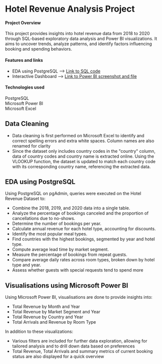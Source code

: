 # Hotel Revenue Analysis Project

#### Project Overview
This project provides insights into hotel revenue data from 2018 to 2020 through SQL-based exploratory data analysis and Power BI visualizations. It aims to uncover trends, analyze patterns, and identify factors influencing booking and spending behaviors.

#### Features and links  
* EDA using PostgreSQL --> [Link to SQL code](https://github.com/hazwf/PortfolioProjects/blob/main/Hotel%20Revenue%20Analysis/queries.sql)
* Interactive Dashboard --> [Link to Power BI screenshot and file](https://github.com/hazwf/PortfolioProjects/tree/main/Hotel%20Revenue%20Analysis/Hotel%20Revenue%20Dashboard)

#### Technologies used 
PostgreSQL<br/>
Microsoft Power BI<br/>
Microsoft Excel<br/>

## Data Cleaning 
* Data cleaning is first performed on Microsoft Excel to identify and correct spelling errors and extra white spaces. Column names are also renamed for clarity
* Since the dataset only includes country codes in the "country" column, data of country codes and country name is extracted online. Using the VLOOKUP function, the dataset is updated to match each country code with its corresponding country name, referencing the extracted data.

## EDA using PostgreSQL
Using PostgreSQL on pgAdmin, queries were executed on the Hotel Revenue Dataset to:
* Combine the 2018, 2019, and 2020 data into a single table.
* Analyze the percentage of bookings canceled and the proportion of cancellations due to no-shows.
* Determine the number of bookings per year.
* Calculate annual revenue for each hotel type, accounting for discounts.
* Identify the most popular meal types.
* Find countries with the highest bookings, segmented by year and hotel type.
* Compute average lead time by market segment.
* Measure the percentage of bookings from repeat guests.
* Compare average daily rates across room types, broken down by hotel type and year.
* Assess whether guests with special requests tend to spend more

## Visualisations using Microsoft Power BI
Using Microsoft Power BI, visualisations are done to provide insights into:
* Total Revenue by Month and Year
* Total Revenue by Market Segment and Year
* Total Revenue by Country and Year
* Total Arrivals and Revenue by Room Type

In addition to these visualizations:
* Various filters are included for further data exploration, allowing for tailored analysis and to drill down data based on preferences
* Total Revenue, Total Arrivals and summary metrics of current booking status are also displayed for a quick overview
